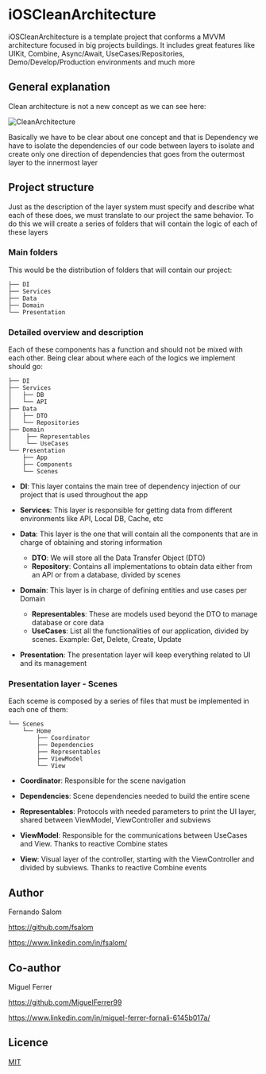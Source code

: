 # iOSCleanArchitecture
iOSCleanArchitecture is a template project that conforms a MVVM architecture focused in big projects buildings. It includes great features like UIKit, Combine, Async/Await, UseCases/Repositories, Demo/Develop/Production environments and much more

## General explanation

Clean architecture is not a new concept as we can see here:

![CleanArchitecture](https://user-images.githubusercontent.com/56566735/202541752-2d7d0acc-118d-4a9e-b2cc-60020dcae4b5.jpeg)

Basically we have to be clear about one concept and that is Dependency we have to isolate the dependencies of our code between layers to isolate and create only one direction of dependencies that goes from the outermost layer to the innermost layer

## Project structure

Just as the description of the layer system must specify and describe what each of these does, we must translate to our project the same behavior. To do this we will create a series of folders that will contain the logic of each of these layers

### Main folders

This would be the distribution of folders that will contain our project:

```
├── DI
├── Services
├── Data
├── Domain
└── Presentation
```

### Detailed overview and description

Each of these components has a function and should not be mixed with each other. Being clear about where each of the logics we implement should go:

```
├── DI
├── Services
│   ├── DB
│   └── API
├── Data
│   ├── DTO
│   └── Repositories
├── Domain
│    ├── Representables
│    └── UseCases
└── Presentation
    ├── App
    ├── Components
    └── Scenes
```

- **DI**: This layer contains the main tree of dependency injection of our project that is used throughout the app

- **Services**: This layer is responsible for getting data from different environments like API, Local DB, Cache, etc

- **Data**: This layer is the one that will contain all the components that are in charge of obtaining and storing information
    - **DTO**: We will store all the Data Transfer Object (DTO)
    - **Repository**: Contains all implementations to obtain data either from an API or from a database, divided by scenes

- **Domain**: This layer is in charge of defining entities and use cases per Domain
    - **Representables**: These are models used beyond the DTO to manage database or core data
    - **UseCases**: List all the functionalities of our application, divided by scenes. Example: Get, Delete, Create, Update
    
- **Presentation**: The presentation layer will keep everything related to UI and its management

### Presentation layer - Scenes

Each sceme is composed by a series of files that must be implemented in each one of them:

```
└── Scenes
    └── Home
        ├── Coordinator
        ├── Dependencies
        ├── Representables
        ├── ViewModel
        └── View
```

- **Coordinator**: Responsible for the scene navigation

- **Dependencies**: Scene dependencies needed to build the entire scene

- **Representables**: Protocols with needed parameters to print the UI layer, shared between ViewModel, ViewController and subviews

- **ViewModel**: Responsible for the communications between UseCases and View. Thanks to reactive Combine states

- **View**: Visual layer of the controller, starting with the ViewController and divided by subviews. Thanks to reactive Combine events

## Author

Fernando Salom

https://github.com/fsalom

https://www.linkedin.com/in/fsalom/

## Co-author

Miguel Ferrer

https://github.com/MiguelFerrer99

https://www.linkedin.com/in/miguel-ferrer-fornali-6145b017a/

## Licence
[MIT](https://choosealicense.com/licenses/mit/)
